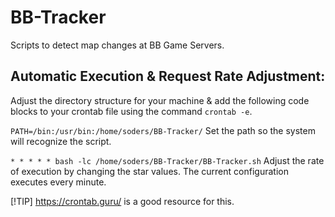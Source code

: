 # BB-Tracker
Scripts to detect map changes at BB Game Servers.

## Automatic Execution & Request Rate Adjustment:
Adjust the directory structure for your machine & add the following code blocks to your crontab file using the command ```crontab -e```.

```PATH=/bin:/usr/bin:/home/soders/BB-Tracker/```
Set the path so the system will recognize the script.

```* * * * * bash -lc /home/soders/BB-Tracker/BB-Tracker.sh```
Adjust the rate of execution by changing the star values. The current configuration executes every minute.

[!TIP]
https://crontab.guru/ is a good resource for this.
